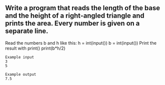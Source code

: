 ## Write a program that reads the length of the base and the height of a right-angled triangle and prints the area. Every number is given on a separate line.
Read the numbers b and h like this:
h = int(input())
b = int(input())
Print the result with print()
print(b*h/2)

```
Example input
3
5

Example output
7.5

```
